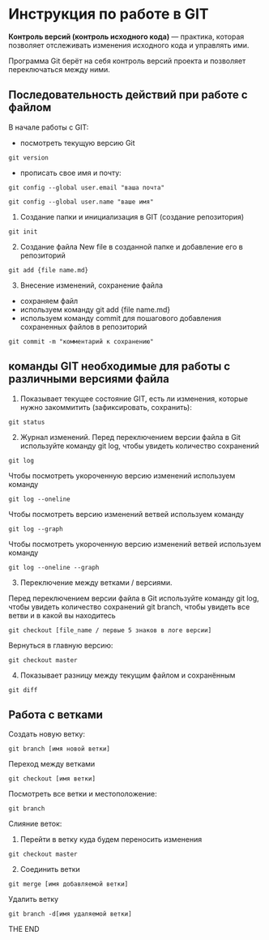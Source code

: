 # Инструкция по работе в GIT
**Контроль версий (контроль исходного кода)** — практика, которая позволяет отслеживать
изменения исходного кода и управлять ими.

Программа Git берёт на себя контроль версий
проекта и позволяет переключаться между
ними.
## Последовательность действий при работе с файлом
В начале работы  с GIT:
* посмотреть текущую версию Git
```
git version
```
* прописать свое имя и почту:
```
git config --global user.email "ваша почта"

git config --global user.name "ваше имя"
``` 
1. Создание папки и инициализация в GIT (создание репозитория)

``` 
git init
```
2. Создание файла New file в созданной папке и добавление его в репозиторий

```
git add {file name.md}
```
3. Внесение изменений, сохранение файла
* сохраняем файл
* используем команду git add {file name.md}
* используем команду commit для пошагового добавления сохраненных файлов в репозиторий 
```
git commit -m "комментарий к сохранению"
```
## команды GIT необходимые для работы с различными версиями файла

1. Показывает текущее состояние GIT, есть 
ли изменения, которые нужно закоммитить
(зафиксировать, сохранить):
```
git status
```
2. Журнал изменений.
Перед переключением версии файла в Git
используйте команду git log, чтобы увидеть
количество сохранений
```
git log
```
Чтобы посмотреть укороченную версию  изменений используем команду
```
git log --oneline
```
Чтобы посмотреть версию изменений ветвей используем команду
```
git log --graph
```
Чтобы посмотреть укороченную версию изменений ветвей используем команду
```
git log --oneline --graph
```

3. Переключение между ветками / версиями.

Перед переключением версии файла в Git
используйте команду git log, чтобы увидеть
количество сохранений git branch, чтобы увидеть все ветви и в какой вы находитесь

```
git checkout [file_name / первые 5 знаков в логе версии]
```
Вернуться в главную версию:
```
git checkout master
```
4. Показывает разницу между текущим файлом
и сохранённым
```
git diff
```

## Работа с ветками

Создать новую ветку:
```
git branch [имя новой ветки]
```
Переход между ветками 
```
git checkout [имя ветки]
```
Посмотреть все ветки и местоположение:
```
git branch 
```
Слияние веток:
1. Перейти в ветку куда будем переносить изменения  
```
git checkout master
```
2. Cоединить ветки
```
git merge [имя добавляемой ветки]
```
Удалить ветку
```
git branch -d[имя удаляемой ветки]
```
THE END

